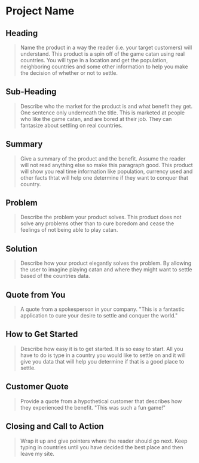 # Project Name #

<!-- 
> This material was originally posted [here](http://www.quora.com/What-is-Amazons-approach-to-product-development-and-product-management). It is reproduced here for posterities sake.

There is an approach called "working backwards" that is widely used at Amazon. They work backwards from the customer, rather than starting with an idea for a product and trying to bolt customers onto it. While working backwards can be applied to any specific product decision, using this approach is especially important when developing new products or features.

For new initiatives a product manager typically starts by writing an internal press release announcing the finished product. The target audience for the press release is the new/updated product's customers, which can be retail customers or internal users of a tool or technology. Internal press releases are centered around the customer problem, how current solutions (internal or external) fail, and how the new product will blow away existing solutions.

If the benefits listed don't sound very interesting or exciting to customers, then perhaps they're not (and shouldn't be built). Instead, the product manager should keep iterating on the press release until they've come up with benefits that actually sound like benefits. Iterating on a press release is a lot less expensive than iterating on the product itself (and quicker!).

If the press release is more than a page and a half, it is probably too long. Keep it simple. 3-4 sentences for most paragraphs. Cut out the fat. Don't make it into a spec. You can accompany the press release with a FAQ that answers all of the other business or execution questions so the press release can stay focused on what the customer gets. My rule of thumb is that if the press release is hard to write, then the product is probably going to suck. Keep working at it until the outline for each paragraph flows. 

Oh, and I also like to write press-releases in what I call "Oprah-speak" for mainstream consumer products. Imagine you're sitting on Oprah's couch and have just explained the product to her, and then you listen as she explains it to her audience. That's "Oprah-speak", not "Geek-speak".

Once the project moves into development, the press release can be used as a touchstone; a guiding light. The product team can ask themselves, "Are we building what is in the press release?" If they find they're spending time building things that aren't in the press release (overbuilding), they need to ask themselves why. This keeps product development focused on achieving the customer benefits and not building extraneous stuff that takes longer to build, takes resources to maintain, and doesn't provide real customer benefit (at least not enough to warrant inclusion in the press release).
 -->
 
## Heading ##
  > Name the product in a way the reader (i.e. your target customers) will understand.
  This product is a spin off of the game catan using real countries. You will type in a location and get the population, neighboring countries and some other information to help you make the decision of whether or not to settle. 

## Sub-Heading ##
  > Describe who the market for the product is and what benefit they get. One sentence only underneath the title.
  This is marketed at people who like the game catan, and are bored at their job. They can fantasize about settling on real countries.

## Summary ##
  > Give a summary of the product and the benefit. Assume the reader will not read anything else so make this paragraph good.
  This product will show you real time information like population, currency used and other facts thtat will help one determine if they want to conquer that country. 

## Problem ##
  > Describe the problem your product solves.
  This product does not solve any problems other than to cure boredom and cease the feelings of not being able to play catan. 

## Solution ##
  > Describe how your product elegantly solves the problem.
  By allowing the user to imagine playing catan and where they might want to settle based of the countries data. 

## Quote from You ##
  > A quote from a spokesperson in your company.
  "This is a fantastic application to cure your desire to settle and conquer the world."

## How to Get Started ##
  > Describe how easy it is to get started.
  It is so easy to start. All you have to do is type in a country you would like to settle on and it will give you data that will help you determine if that is a good place to settle. 

## Customer Quote ##
  > Provide a quote from a hypothetical customer that describes how they experienced the benefit.
  "This was such a fun game!"

## Closing and Call to Action ##
  > Wrap it up and give pointers where the reader should go next.
  Keep typing in countries until you have decided the best place and then leave my site. 